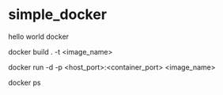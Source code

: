# simple_docker
hello world docker 

docker build . -t <image_name>

docker run -d -p <host_port>:<container_port> <image_name>

docker ps